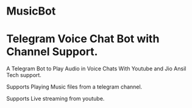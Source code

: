 # MusicBot
# Telegram Voice Chat Bot with Channel Support.

A Telegram Bot to Play Audio in Voice Chats With Youtube and Jio Ansil Tech support.

Supports Playing Music files from a telegram channel.

Supports Live streaming from youtube.

